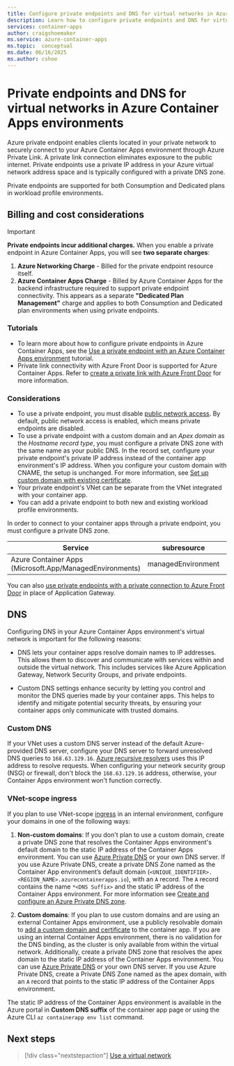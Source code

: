 ```yaml
---
title: Configure private endpoints and DNS for virtual networks in Azure Container Apps environments
description: Learn how to configure private endpoints and DNS for virtual networks in Azure Container Apps.
services: container-apps
author: craigshoemaker
ms.service: azure-container-apps
ms.topic:  conceptual
ms.date: 06/16/2025
ms.author: cshoe
---
```


# Private endpoints and DNS for virtual networks in Azure Container Apps environments

Azure private endpoint enables clients located in your private network to securely connect to your Azure Container Apps environment through Azure Private Link. A private link connection eliminates exposure to the public internet. Private endpoints use a private IP address in your Azure virtual network address space and is typically configured with a private DNS zone.

Private endpoints are supported for both Consumption and Dedicated plans in workload profile environments.

## Billing and cost considerations

> [!IMPORTANT]
> **Private endpoints incur additional charges.** When you enable a private endpoint in Azure Container Apps, you will see **two separate charges**:
> 
> 1. **Azure Networking Charge** - Billed for the private endpoint resource itself.
> 2. **Azure Container Apps Charge** - Billed by Azure Container Apps for the backend infrastructure required to support private endpoint connectivity. This appears as a separate **"Dedicated Plan Management"** charge and applies to both Consumption and Dedicated plan environments when using private endpoints.

### Tutorials
- To learn more about how to configure private endpoints in Azure Container Apps, see the [Use a private endpoint with an Azure Container Apps environment](how-to-use-private-endpoint.md) tutorial.
- Private link connectivity with Azure Front Door is supported for Azure Container Apps. Refer to [create a private link with Azure Front Door](./how-to-integrate-with-azure-front-door.md) for more information.

### Considerations

- To use a private endpoint, you must disable [public network access](networking.md#public-network-access). By default, public network access is enabled, which means private endpoints are disabled.
- To use a private endpoint with a custom domain and an *Apex domain* as the *Hostname record type*, you must configure a private DNS zone with the same name as your public DNS. In the record set, configure your private endpoint's private IP address instead of the container app environment's IP address. When you configure your custom domain with CNAME, the setup is unchanged. For more information, see [Set up custom domain with existing certificate](custom-domains-certificates.md).
- Your private endpoint's VNet can be separate from the VNet integrated with your container app.
- You can add a private endpoint to both new and existing workload profile environments.

In order to connect to your container apps through a private endpoint, you must configure a private DNS zone.

| Service | subresource | Private DNS zone name |
|--|--|--|
| Azure Container Apps (Microsoft.App/ManagedEnvironments) | managedEnvironment | privatelink.{regionName}.azurecontainerapps.io |

You can also [use private endpoints with a private connection to Azure Front Door](how-to-integrate-with-azure-front-door.md) in place of Application Gateway.

## DNS

Configuring DNS in your Azure Container Apps environment's virtual network is important for the following reasons:

- DNS lets your container apps resolve domain names to IP addresses. This allows them to discover and communicate with services within and outside the virtual network. This includes services like Azure Application Gateway, Network Security Groups, and private endpoints.

- Custom DNS settings enhance security by letting you control and monitor the DNS queries made by your container apps. This helps to identify and mitigate potential security threats, by ensuring your container apps only communicate with trusted domains.

### Custom DNS

If your VNet uses a custom DNS server instead of the default Azure-provided DNS server, configure your DNS server to forward unresolved DNS queries to `168.63.129.16`. [Azure recursive resolvers](../virtual-network/virtual-networks-name-resolution-for-vms-and-role-instances.md#name-resolution-that-uses-your-own-dns-server) uses this IP address to resolve requests. When configuring your network security group (NSG) or firewall, don't block the `168.63.129.16` address, otherwise, your Container Apps environment won't function correctly.

### VNet-scope ingress

If you plan to use VNet-scope [ingress](ingress-overview.md) in an internal environment, configure your domains in one of the following ways:

1. **Non-custom domains**: If you don't plan to use a custom domain, create a private DNS zone that resolves the Container Apps environment's default domain to the static IP address of the Container Apps environment. You can use [Azure Private DNS](../dns/private-dns-overview.md) or your own DNS server.  If you use Azure Private DNS, create a private DNS Zone named as the Container App environment’s default domain (`<UNIQUE_IDENTIFIER>.<REGION_NAME>.azurecontainerapps.io`), with an `A` record. The `A` record contains the name `*<DNS Suffix>` and the static IP address of the Container Apps environment. For more information see [Create and configure an Azure Private DNS zone](waf-app-gateway.md#create-and-configure-an-azure-private-dns-zone).

1. **Custom domains**: If you plan to use custom domains and are using an external Container Apps environment, use a publicly resolvable domain to [add a custom domain and certificate](./custom-domains-certificates.md#add-a-custom-domain-and-certificate) to the container app. If you are using an internal Container Apps environment, there is no validation for the DNS binding, as the cluster is only available from within the virtual network. Additionally, create a private DNS zone that resolves the apex domain to the static IP address of the Container Apps environment. You can use [Azure Private DNS](../dns/private-dns-overview.md) or your own DNS server. If you use Azure Private DNS, create a Private DNS Zone named as the apex domain, with an `A` record that points to the static IP address of the Container Apps environment.

The static IP address of the Container Apps environment is available in the Azure portal in  **Custom DNS suffix** of the container app page or using the Azure CLI `az containerapp env list` command.

## Next steps

> [!div class="nextstepaction"]
> [Use a virtual network](vnet-custom.md)
